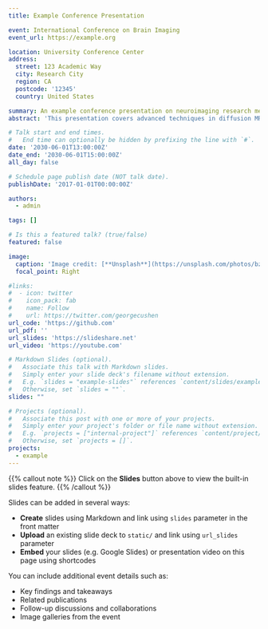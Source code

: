 ```yaml
---
title: Example Conference Presentation

event: International Conference on Brain Imaging
event_url: https://example.org

location: University Conference Center
address:
  street: 123 Academic Way
  city: Research City
  region: CA
  postcode: '12345'
  country: United States

summary: An example conference presentation on neuroimaging research methods.
abstract: 'This presentation covers advanced techniques in diffusion MRI analysis and their applications in understanding brain connectivity. We discuss novel denoising methods and their impact on high-resolution imaging quality, demonstrating significant improvements in signal-to-noise ratio and downstream analysis reliability.'

# Talk start and end times.
#   End time can optionally be hidden by prefixing the line with `#`.
date: '2030-06-01T13:00:00Z'
date_end: '2030-06-01T15:00:00Z'
all_day: false

# Schedule page publish date (NOT talk date).
publishDate: '2017-01-01T00:00:00Z'

authors:
  - admin

tags: []

# Is this a featured talk? (true/false)
featured: false

image:
  caption: 'Image credit: [**Unsplash**](https://unsplash.com/photos/bzdhc5b3Bxs)'
  focal_point: Right

#links:
#  - icon: twitter
#    icon_pack: fab
#    name: Follow
#    url: https://twitter.com/georgecushen
url_code: 'https://github.com'
url_pdf: ''
url_slides: 'https://slideshare.net'
url_video: 'https://youtube.com'

# Markdown Slides (optional).
#   Associate this talk with Markdown slides.
#   Simply enter your slide deck's filename without extension.
#   E.g. `slides = "example-slides"` references `content/slides/example-slides.md`.
#   Otherwise, set `slides = ""`.
slides: ""

# Projects (optional).
#   Associate this post with one or more of your projects.
#   Simply enter your project's folder or file name without extension.
#   E.g. `projects = ["internal-project"]` references `content/project/deep-learning/index.md`.
#   Otherwise, set `projects = []`.
projects:
  - example
---
```


{{% callout note %}}
Click on the **Slides** button above to view the built-in slides feature.
{{% /callout %}}

Slides can be added in several ways:

- **Create** slides using Markdown and link using `slides` parameter in the front matter
- **Upload** an existing slide deck to `static/` and link using `url_slides` parameter
- **Embed** your slides (e.g. Google Slides) or presentation video on this page using shortcodes

You can include additional event details such as:
- Key findings and takeaways
- Related publications
- Follow-up discussions and collaborations
- Image galleries from the event
